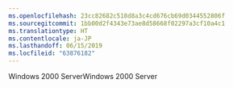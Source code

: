 ```yaml
---
ms.openlocfilehash: 23cc82682c518d8a3c4cd676cb69d0344552806f
ms.sourcegitcommit: 1bb00d2f4343e73ae8d58668f02297a3cf10a4c1
ms.translationtype: HT
ms.contentlocale: ja-JP
ms.lasthandoff: 06/15/2019
ms.locfileid: "63876182"
---
```

<span data-ttu-id="3c7e3-101">Windows 2000 Server</span><span class="sxs-lookup"><span data-stu-id="3c7e3-101">Windows 2000 Server</span></span>
